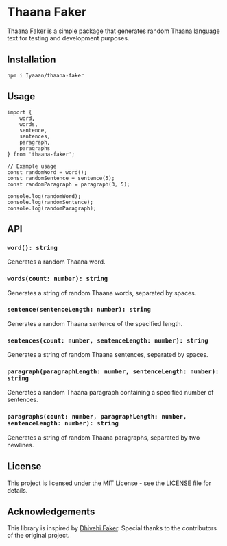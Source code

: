 Thaana Faker
============

Thaana Faker is a simple package that generates random Thaana language text for testing and development purposes.

Installation
------------

    npm i Iyaaan/thaana-faker

Usage
-----

    import {
        word,
        words,
        sentence,
        sentences,
        paragraph,
        paragraphs
    } from 'thaana-faker';
    
    // Example usage
    const randomWord = word();
    const randomSentence = sentence(5);
    const randomParagraph = paragraph(3, 5);
    
    console.log(randomWord);
    console.log(randomSentence);
    console.log(randomParagraph);
    

API
---

### `word(): string`

Generates a random Thaana word.

### `words(count: number): string`

Generates a string of random Thaana words, separated by spaces.

### `sentence(sentenceLength: number): string`

Generates a random Thaana sentence of the specified length.

### `sentences(count: number, sentenceLength: number): string`

Generates a string of random Thaana sentences, separated by spaces.

### `paragraph(paragraphLength: number, sentenceLength: number): string`

Generates a random Thaana paragraph containing a specified number of sentences.

### `paragraphs(count: number, paragraphLength: number, sentenceLength: number): string`

Generates a string of random Thaana paragraphs, separated by two newlines.

License
-------

This project is licensed under the MIT License - see the [LICENSE](LICENSE) file for details.


Acknowledgements
----------------

This library is inspired by [Dhivehi Faker](https://github.com/baivaru/dhivehi-faker). Special thanks to the contributors of the original project.
